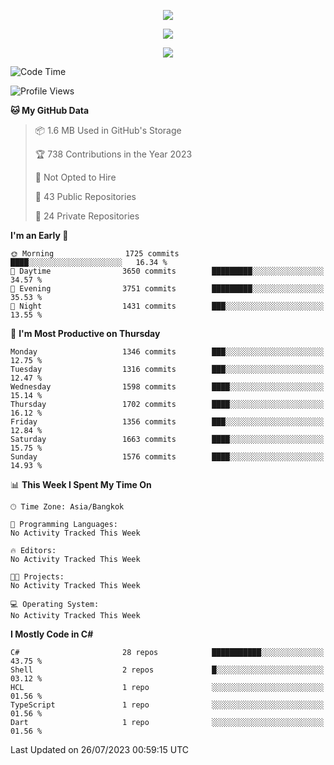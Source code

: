 <p align="center">
  <a href="say-hi.gif"> 
    <img align="center" src="say-hi.gif"/>
  </a>
</p>
<p align="center">
  <a href="https://github.com/htthinh1999">
    <img align="center" src="https://github-readme-stats-kappa-pink.vercel.app/api?username=htthinh1999&show_icons=true&count_private=true&theme=dracula"/>
  </a>
</p>
<p align="center">
  <a href="https://github.com/htthinh1999">
    <img src="https://github-readme-stats-kappa-pink.vercel.app/api/top-langs/?username=htthinh1999&layout=compact&langs_count=6&count_private=true&hide=tsql,hlsl,glsl,shaderlab&theme=dracula"/>
  </a>
</p>

<!--START_SECTION:waka-->
![Code Time](http://img.shields.io/badge/Code%20Time-0%20secs-blue)

![Profile Views](http://img.shields.io/badge/Profile%20Views-0-blue)

**🐱 My GitHub Data** 

> 📦 1.6 MB Used in GitHub's Storage 
 > 
> 🏆 738 Contributions in the Year 2023
 > 
> 🚫 Not Opted to Hire
 > 
> 📜 43 Public Repositories 
 > 
> 🔑 24 Private Repositories 
 > 
**I'm an Early 🐤** 

```text
🌞 Morning                1725 commits        ████░░░░░░░░░░░░░░░░░░░░░   16.34 % 
🌆 Daytime                3650 commits        █████████░░░░░░░░░░░░░░░░   34.57 % 
🌃 Evening                3751 commits        █████████░░░░░░░░░░░░░░░░   35.53 % 
🌙 Night                  1431 commits        ███░░░░░░░░░░░░░░░░░░░░░░   13.55 % 
```
📅 **I'm Most Productive on Thursday** 

```text
Monday                   1346 commits        ███░░░░░░░░░░░░░░░░░░░░░░   12.75 % 
Tuesday                  1316 commits        ███░░░░░░░░░░░░░░░░░░░░░░   12.47 % 
Wednesday                1598 commits        ████░░░░░░░░░░░░░░░░░░░░░   15.14 % 
Thursday                 1702 commits        ████░░░░░░░░░░░░░░░░░░░░░   16.12 % 
Friday                   1356 commits        ███░░░░░░░░░░░░░░░░░░░░░░   12.84 % 
Saturday                 1663 commits        ████░░░░░░░░░░░░░░░░░░░░░   15.75 % 
Sunday                   1576 commits        ████░░░░░░░░░░░░░░░░░░░░░   14.93 % 
```


📊 **This Week I Spent My Time On** 

```text
🕑︎ Time Zone: Asia/Bangkok

💬 Programming Languages: 
No Activity Tracked This Week

🔥 Editors: 
No Activity Tracked This Week

🐱‍💻 Projects: 
No Activity Tracked This Week

💻 Operating System: 
No Activity Tracked This Week
```

**I Mostly Code in C#** 

```text
C#                       28 repos            ███████████░░░░░░░░░░░░░░   43.75 % 
Shell                    2 repos             █░░░░░░░░░░░░░░░░░░░░░░░░   03.12 % 
HCL                      1 repo              ░░░░░░░░░░░░░░░░░░░░░░░░░   01.56 % 
TypeScript               1 repo              ░░░░░░░░░░░░░░░░░░░░░░░░░   01.56 % 
Dart                     1 repo              ░░░░░░░░░░░░░░░░░░░░░░░░░   01.56 % 
```




 Last Updated on 26/07/2023 00:59:15 UTC
<!--END_SECTION:waka-->
